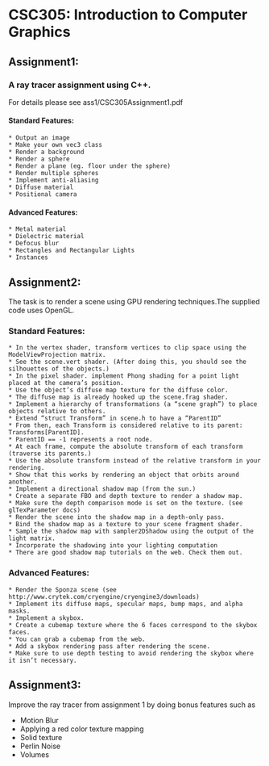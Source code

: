 # CSC305: Introduction to Computer Graphics

## Assignment1: 
### A ray tracer assignment using C++. 
For details please see ass1/CSC305Assignment1.pdf 
#### Standard Features:
    * Output an image
    * Make your own vec3 class
    * Render a background
    * Render a sphere
    * Render a plane (eg. floor under the sphere)
    * Render multiple spheres
    * Implement anti-aliasing
    * Diffuse material
    * Positional camera
 #### Advanced Features:
    * Metal material
    * Dielectric material
    * Defocus blur
    * Rectangles and Rectangular Lights
    * Instances
  
## Assignment2: 
  The task is to render a scene using GPU rendering techniques.The supplied code uses OpenGL.
### Standard Features: 
    * In the vertex shader, transform vertices to clip space using the ModelViewProjection matrix.
    * See the scene.vert shader. (After doing this, you should see the silhouettes of the objects.)
    * In the pixel shader. implement Phong shading for a point light placed at the camera’s position.
    * Use the object’s diffuse map texture for the diffuse color.
    * The diffuse map is already hooked up the scene.frag shader.
    * Implement a hierarchy of transformations (a “scene graph”) to place objects relative to others.
    * Extend “struct Transform” in scene.h to have a “ParentID”
    * From then, each Transform is considered relative to its parent: Transforms[ParentID].
    * ParentID == -1 represents a root node.
    * At each frame, compute the absolute transform of each transform (traverse its parents.)
    * Use the absolute transform instead of the relative transform in your rendering.
    * Show that this works by rendering an object that orbits around another.
    * Implement a directional shadow map (from the sun.)
    * Create a separate FBO and depth texture to render a shadow map.
    * Make sure the depth comparison mode is set on the texture. (see glTexParameter docs)
    * Render the scene into the shadow map in a depth-only pass.
    * Bind the shadow map as a texture to your scene fragment shader.
    * Sample the shadow map with sampler2DShadow using the output of the light matrix.
    * Incorporate the shadowing into your lighting computation
    * There are good shadow map tutorials on the web. Check them out.
 ### Advanced Features:
    * Render the Sponza scene (see http://www.crytek.com/cryengine/cryengine3/downloads)
    * Implement its diffuse maps, specular maps, bump maps, and alpha masks.
    * Implement a skybox.
    * Create a cubemap texture where the 6 faces correspond to the skybox faces.
    * You can grab a cubemap from the web.
    * Add a skybox rendering pass after rendering the scene.
    * Make sure to use depth testing to avoid rendering the skybox where it isn’t necessary.

## Assignment3: 
Improve the ray tracer from assignment 1 by doing bonus features such as 
  * Motion Blur
  * Applying a red color texture mapping
  * Solid texture
  * Perlin Noise
  * Volumes
